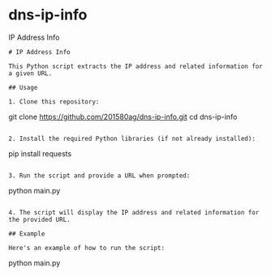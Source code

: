 # dns-ip-info
IP Address Info

```
# IP Address Info

This Python script extracts the IP address and related information for a given URL.

## Usage

1. Clone this repository:

```
git clone https://github.com/201580ag/dns-ip-info.git
cd dns-ip-info
```

2. Install the required Python libraries (if not already installed):

```
pip install requests
```

3. Run the script and provide a URL when prompted:

```
python main.py
```

4. The script will display the IP address and related information for the provided URL.

## Example

Here's an example of how to run the script:

```
python main.py
```
